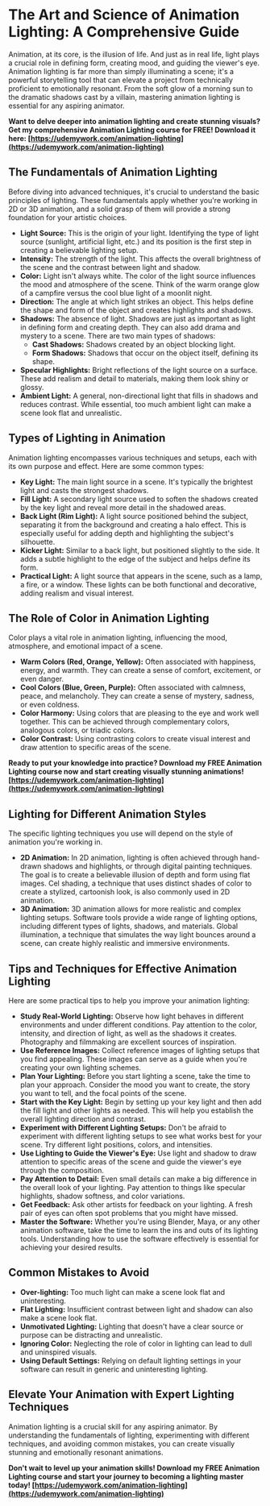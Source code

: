 # The Art and Science of Animation Lighting: A Comprehensive Guide

Animation, at its core, is the illusion of life. And just as in real life, light plays a crucial role in defining form, creating mood, and guiding the viewer's eye. Animation lighting is far more than simply illuminating a scene; it's a powerful storytelling tool that can elevate a project from technically proficient to emotionally resonant. From the soft glow of a morning sun to the dramatic shadows cast by a villain, mastering animation lighting is essential for any aspiring animator.

**Want to delve deeper into animation lighting and create stunning visuals? Get my comprehensive Animation Lighting course for FREE! Download it here: [https://udemywork.com/animation-lighting](https://udemywork.com/animation-lighting)**

## The Fundamentals of Animation Lighting

Before diving into advanced techniques, it's crucial to understand the basic principles of lighting. These fundamentals apply whether you're working in 2D or 3D animation, and a solid grasp of them will provide a strong foundation for your artistic choices.

*   **Light Source:** This is the origin of your light. Identifying the type of light source (sunlight, artificial light, etc.) and its position is the first step in creating a believable lighting setup.
*   **Intensity:** The strength of the light. This affects the overall brightness of the scene and the contrast between light and shadow.
*   **Color:** Light isn't always white. The color of the light source influences the mood and atmosphere of the scene. Think of the warm orange glow of a campfire versus the cool blue light of a moonlit night.
*   **Direction:** The angle at which light strikes an object. This helps define the shape and form of the object and creates highlights and shadows.
*   **Shadows:** The absence of light. Shadows are just as important as light in defining form and creating depth. They can also add drama and mystery to a scene. There are two main types of shadows:
    *   **Cast Shadows:** Shadows created by an object blocking light.
    *   **Form Shadows:** Shadows that occur on the object itself, defining its shape.
*   **Specular Highlights:** Bright reflections of the light source on a surface. These add realism and detail to materials, making them look shiny or glossy.
*   **Ambient Light:** A general, non-directional light that fills in shadows and reduces contrast. While essential, too much ambient light can make a scene look flat and unrealistic.

## Types of Lighting in Animation

Animation lighting encompasses various techniques and setups, each with its own purpose and effect. Here are some common types:

*   **Key Light:** The main light source in a scene. It's typically the brightest light and casts the strongest shadows.
*   **Fill Light:** A secondary light source used to soften the shadows created by the key light and reveal more detail in the shadowed areas.
*   **Back Light (Rim Light):** A light source positioned behind the subject, separating it from the background and creating a halo effect. This is especially useful for adding depth and highlighting the subject's silhouette.
*   **Kicker Light:** Similar to a back light, but positioned slightly to the side. It adds a subtle highlight to the edge of the subject and helps define its form.
*   **Practical Light:** A light source that appears in the scene, such as a lamp, a fire, or a window. These lights can be both functional and decorative, adding realism and visual interest.

## The Role of Color in Animation Lighting

Color plays a vital role in animation lighting, influencing the mood, atmosphere, and emotional impact of a scene.

*   **Warm Colors (Red, Orange, Yellow):** Often associated with happiness, energy, and warmth. They can create a sense of comfort, excitement, or even danger.
*   **Cool Colors (Blue, Green, Purple):** Often associated with calmness, peace, and melancholy. They can create a sense of mystery, sadness, or even coldness.
*   **Color Harmony:** Using colors that are pleasing to the eye and work well together. This can be achieved through complementary colors, analogous colors, or triadic colors.
*   **Color Contrast:** Using contrasting colors to create visual interest and draw attention to specific areas of the scene.

**Ready to put your knowledge into practice? Download my FREE Animation Lighting course now and start creating visually stunning animations! [https://udemywork.com/animation-lighting](https://udemywork.com/animation-lighting)**

## Lighting for Different Animation Styles

The specific lighting techniques you use will depend on the style of animation you're working in.

*   **2D Animation:** In 2D animation, lighting is often achieved through hand-drawn shadows and highlights, or through digital painting techniques. The goal is to create a believable illusion of depth and form using flat images. Cel shading, a technique that uses distinct shades of color to create a stylized, cartoonish look, is also commonly used in 2D animation.
*   **3D Animation:** 3D animation allows for more realistic and complex lighting setups. Software tools provide a wide range of lighting options, including different types of lights, shadows, and materials. Global illumination, a technique that simulates the way light bounces around a scene, can create highly realistic and immersive environments.

## Tips and Techniques for Effective Animation Lighting

Here are some practical tips to help you improve your animation lighting:

*   **Study Real-World Lighting:** Observe how light behaves in different environments and under different conditions. Pay attention to the color, intensity, and direction of light, as well as the shadows it creates. Photography and filmmaking are excellent sources of inspiration.
*   **Use Reference Images:** Collect reference images of lighting setups that you find appealing. These images can serve as a guide when you're creating your own lighting schemes.
*   **Plan Your Lighting:** Before you start lighting a scene, take the time to plan your approach. Consider the mood you want to create, the story you want to tell, and the focal points of the scene.
*   **Start with the Key Light:** Begin by setting up your key light and then add the fill light and other lights as needed. This will help you establish the overall lighting direction and contrast.
*   **Experiment with Different Lighting Setups:** Don't be afraid to experiment with different lighting setups to see what works best for your scene. Try different light positions, colors, and intensities.
*   **Use Lighting to Guide the Viewer's Eye:** Use light and shadow to draw attention to specific areas of the scene and guide the viewer's eye through the composition.
*   **Pay Attention to Detail:** Even small details can make a big difference in the overall look of your lighting. Pay attention to things like specular highlights, shadow softness, and color variations.
*   **Get Feedback:** Ask other artists for feedback on your lighting. A fresh pair of eyes can often spot problems that you might have missed.
*   **Master the Software:** Whether you're using Blender, Maya, or any other animation software, take the time to learn the ins and outs of its lighting tools. Understanding how to use the software effectively is essential for achieving your desired results.

## Common Mistakes to Avoid

*   **Over-lighting:** Too much light can make a scene look flat and uninteresting.
*   **Flat Lighting:** Insufficient contrast between light and shadow can also make a scene look flat.
*   **Unmotivated Lighting:** Lighting that doesn't have a clear source or purpose can be distracting and unrealistic.
*   **Ignoring Color:** Neglecting the role of color in lighting can lead to dull and uninspired visuals.
*   **Using Default Settings:** Relying on default lighting settings in your software can result in generic and uninteresting lighting.

## Elevate Your Animation with Expert Lighting Techniques

Animation lighting is a crucial skill for any aspiring animator. By understanding the fundamentals of lighting, experimenting with different techniques, and avoiding common mistakes, you can create visually stunning and emotionally resonant animations.

**Don't wait to level up your animation skills! Download my FREE Animation Lighting course and start your journey to becoming a lighting master today! [https://udemywork.com/animation-lighting](https://udemywork.com/animation-lighting)**
